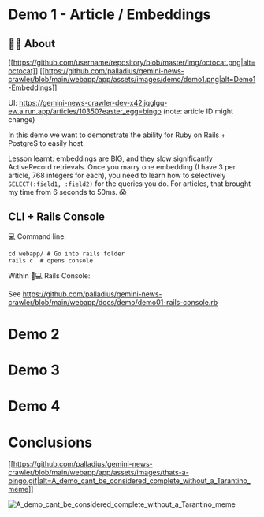 
# Demo 1 - Article / Embeddings

## 🧠🧐 About

[[https://github.com/username/repository/blob/master/img/octocat.png|alt=octocat]]
[[https://github.com/palladius/gemini-news-crawler/blob/main/webapp/app/assets/images/demo/demo1.png|alt=Demo1-Embeddings]]


UI: https://gemini-news-crawler-dev-x42ijqglgq-ew.a.run.app/articles/10350?easter_egg=bingo (note: article ID might change)

In this demo we want to demonstrate the ability for Ruby on Rails + PostgreS to easily host.

Lesson learnt: embeddings are BIG, and they slow significantly ActiveRecord retrievals.
Once you marry one embedding (I have 3 per article, 768 integers for each), you need to learn how to selectively `SELECT(:field1, :field2)` for the queries you do. For articles, that brought my time from 6 seconds to 50ms. 😱

## CLI + Rails Console

💻 Command line:

```
cd webapp/ # Go into rails folder
rails c  # opens console
```

Within 🚊💻 Rails Console:

See https://github.com/palladius/gemini-news-crawler/blob/main/webapp/docs/demo/demo01-rails-console.rb

# Demo 2



# Demo 3



# Demo 4


# Conclusions


[[https://github.com/palladius/gemini-news-crawler/blob/main/webapp/app/assets/images/thats-a-bingo.gif|alt=A_demo_cant_be_considered_complete_without_a_Tarantino_meme]]

![A_demo_cant_be_considered_complete_without_a_Tarantino_meme]([http://url/to/img.png](https://github.com/palladius/gemini-news-crawler/blob/main/webapp/app/assets/images/thats-a-bingo.gif))
